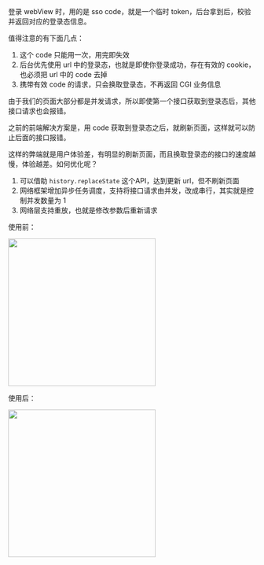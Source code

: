 登录 webView 时，用的是 sso code，就是一个临时 token，后台拿到后，校验并返回对应的登录态信息。

值得注意的有下面几点：

1. 这个 code 只能用一次，用完即失效
2. 后台优先使用 url 中的登录态，也就是即使你登录成功，存在有效的 cookie，也必须把 url 中的 code 去掉
3. 携带有效 code 的请求，只会换取登录态，不再返回 CGI 业务信息

由于我们的页面大部分都是并发请求，所以即使第一个接口获取到登录态后，其他接口请求也会报错。

之前的前端解决方案是，用 code 获取到登录态之后，就刷新页面，这样就可以防止后面的接口报错。

这样的弊端就是用户体验差，有明显的刷新页面，而且换取登录态的接口的速度越慢，体验越差。如何优化呢？

1. 可以借助 `history.replaceState` 这个API，达到更新 url，但不刷新页面
2. 网络框架增加异步任务调度，支持将接口请求由并发，改成串行，其实就是控制并发数量为 1
3. 网络层支持重放，也就是修改参数后重新请求

使用前：

<img src="https://mike-1255355338.cos.ap-guangzhou.myqcloud.com/article/2024/4/own_mike_36f38141915087097a.gif" width="300" />


使用后：

<img src="https://mike-1255355338.cos.ap-guangzhou.myqcloud.com/article/2024/4/own_mike_986e8b3535b0e1ef4a.gif"  width="300" />
